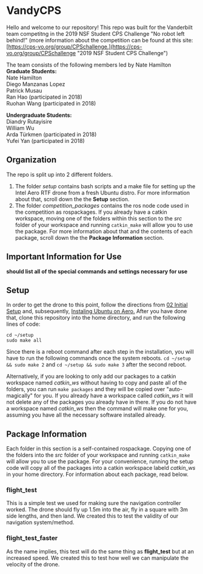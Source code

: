 # VandyCPS
Hello and welcome to our repository! This repo was built for the Vanderbilt team competitng in the 2019 NSF Student CPS Challenge
"No robot left behind!" (more information about the competition can be found at this site: [https://cps-vo.org/group/CPSchallenge.](https://cps-vo.org/group/CPSchallenge "2019 NSF Student CPS Challenge")

The team consists of the following members led by Nate Hamilton <br />
__Graduate Students:__ <br />
Nate Hamilton <br />
Diego Manzanas Lopez <br />
Patrick Musau <br />
Ran Hao (participated in 2018)<br />
Ruohan Wang (participated in 2018) <br />

__Undergraduate Students:__ <br /> 
Diandry Rutayisire <br />
William Wu <br />
Arda Türkmen (participated in 2018) <br />
Yufei Yan (participated in 2018) <br />


## Organization
The repo is split up into 2 different folders. 
1. The folder _setup_ contains bash scripts and a make file for setting up the Intel Aero RTF drone from a fresh Ubuntu distro. For more information about that, scroll down the the __Setup__ section.
2. The folder _competition_packages_ contains the ros node code used in the competition as rospackages. If you already have a catkin workspace, moving one of the folders within this section to the _src_ folder of your workspace and running `catkin_make` will allow you to use the package. For more information about that and the contents of each package, scroll down the the __Package Information__ section.

## Important Information for Use
**should list all of the special commands and settings necessary for use**

## Setup
In order to get the drone to this point, follow the directions from [02 Initial Setup](https://github.com/intel-aero/meta-intel-aero/wiki/02-Initial-Setup "Initial Setup") and, subsequently, [Instaling Ubuntu on Aero.](https://github.com/intel-aero/meta-intel-aero/wiki/90-(References)-OS-user-Installation "Instaling Ubuntu on Aero")
After you have done that, clone this repository into the home directory, and run the following lines of code:

```
cd ~/setup
sudo make all
```

Since there is a reboot command after each step in the installation, you will have to run the following commands once the system reboots.
`cd ~/setup && sudo make 2` and `cd ~/setup && sudo make 3` after the second reboot.

Alternatively, if you are looking to only add our packages to a catkin workspace named *catkin_ws* without having to copy and paste all of the folders, you can run `make packages` and they will be copied over "auto-magically" for you. If you already have a workspace called *catkin_ws* it will not delete any of the packages you already have in there. If you do not have a workspace named *catkin_ws* then the command will make one for you, assuming you have all the necessary software installed already.

## Package Information
Each folder in this section is a self-contained rospackage. Copying one of the folders into the _src_ folder of your workspace and running `catkin_make` will allow you to use the package. For your convenience, running the setup code will copy all of the packages into a catkin workspace labeld _catkin_ws_ in your home directory. For information about each package, read below.

### flight_test
This is a simple test we used for making sure the navigation controller worked. The drone should fly up 1.5m into the air, fly in a square with 3m side lengths, and then land. We created this to test the validity of our navigation system/method.

### flight_test_faster
As the name implies, this test will do the same thing as **flight_test** but at an increased speed. We created this to test how well we can manipulate the velocity of the drone.
